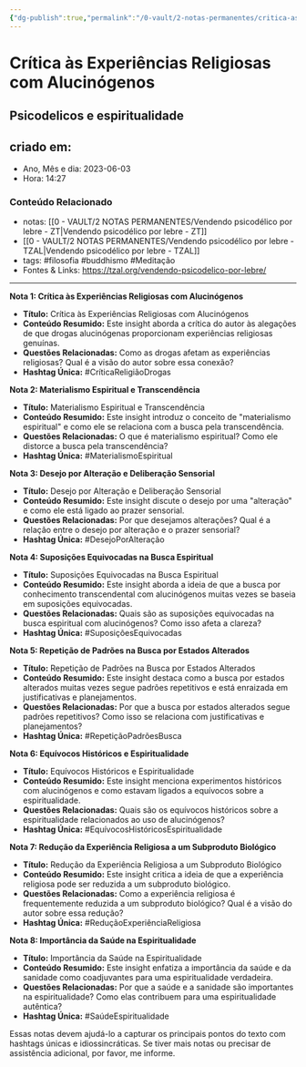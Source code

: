 ```yaml
---
{"dg-publish":true,"permalink":"/0-vault/2-notas-permanentes/critica-as-experiencias-religiosas-com-alucinogenos/","tags":["permanente","filosofia","buddhismo","Meditação","CríticaReligiãoDrogas","MaterialismoEspiritual","DesejoPorAlteração","SuposiçõesEquivocadas","RepetiçãoPadrõesBusca","EquívocosHistóricosEspiritualidade","ReduçãoExperiênciaReligiosa","SaúdeEspiritualidade"],"dgHomeLink":true,"dgShowLocalGraph":true,"dgShowFileTree":true,"dgEnableSearch":true}
---
```


# Crítica às Experiências Religiosas com Alucinógenos

## Psicodelicos e espiritualidade

## criado em: 
-  Ano, Mês e dia: 2023-06-03
- Hora: 14:27

### Conteúdo Relacionado
- notas: [[0 - VAULT/2 NOTAS PERMANENTES/Vendendo psicodélico por lebre - ZT\|Vendendo psicodélico por lebre - ZT]]
- [[0 - VAULT/2 NOTAS PERMANENTES/Vendendo psicodélico por lebre - TZAL\|Vendendo psicodélico por lebre - TZAL]]
- tags: #filosofia #buddhismo #Meditação
- Fontes & Links:  https://tzal.org/vendendo-psicodelico-por-lebre/
---

**Nota 1: Crítica às Experiências Religiosas com Alucinógenos**

- **Título:** Crítica às Experiências Religiosas com Alucinógenos
- **Conteúdo Resumido:** Este insight aborda a crítica do autor às alegações de que drogas alucinógenas proporcionam experiências religiosas genuínas.
- **Questões Relacionadas:** Como as drogas afetam as experiências religiosas? Qual é a visão do autor sobre essa conexão?
- **Hashtag Única:** #CríticaReligiãoDrogas

**Nota 2: Materialismo Espiritual e Transcendência**

- **Título:** Materialismo Espiritual e Transcendência
- **Conteúdo Resumido:** Este insight introduz o conceito de "materialismo espiritual" e como ele se relaciona com a busca pela transcendência.
- **Questões Relacionadas:** O que é materialismo espiritual? Como ele distorce a busca pela transcendência?
- **Hashtag Única:** #MaterialismoEspiritual

**Nota 3: Desejo por Alteração e Deliberação Sensorial**

- **Título:** Desejo por Alteração e Deliberação Sensorial
- **Conteúdo Resumido:** Este insight discute o desejo por uma "alteração" e como ele está ligado ao prazer sensorial.
- **Questões Relacionadas:** Por que desejamos alterações? Qual é a relação entre o desejo por alteração e o prazer sensorial?
- **Hashtag Única:** #DesejoPorAlteração

**Nota 4: Suposições Equivocadas na Busca Espiritual**

- **Título:** Suposições Equivocadas na Busca Espiritual
- **Conteúdo Resumido:** Este insight aborda a ideia de que a busca por conhecimento transcendental com alucinógenos muitas vezes se baseia em suposições equivocadas.
- **Questões Relacionadas:** Quais são as suposições equivocadas na busca espiritual com alucinógenos? Como isso afeta a clareza?
- **Hashtag Única:** #SuposiçõesEquivocadas

**Nota 5: Repetição de Padrões na Busca por Estados Alterados**

- **Título:** Repetição de Padrões na Busca por Estados Alterados
- **Conteúdo Resumido:** Este insight destaca como a busca por estados alterados muitas vezes segue padrões repetitivos e está enraizada em justificativas e planejamentos.
- **Questões Relacionadas:** Por que a busca por estados alterados segue padrões repetitivos? Como isso se relaciona com justificativas e planejamentos?
- **Hashtag Única:** #RepetiçãoPadrõesBusca

**Nota 6: Equívocos Históricos e Espiritualidade**

- **Título:** Equívocos Históricos e Espiritualidade
- **Conteúdo Resumido:** Este insight menciona experimentos históricos com alucinógenos e como estavam ligados a equívocos sobre a espiritualidade.
- **Questões Relacionadas:** Quais são os equívocos históricos sobre a espiritualidade relacionados ao uso de alucinógenos?
- **Hashtag Única:** #EquívocosHistóricosEspiritualidade

**Nota 7: Redução da Experiência Religiosa a um Subproduto Biológico**

- **Título:** Redução da Experiência Religiosa a um Subproduto Biológico
- **Conteúdo Resumido:** Este insight critica a ideia de que a experiência religiosa pode ser reduzida a um subproduto biológico.
- **Questões Relacionadas:** Como a experiência religiosa é frequentemente reduzida a um subproduto biológico? Qual é a visão do autor sobre essa redução?
- **Hashtag Única:** #ReduçãoExperiênciaReligiosa

**Nota 8: Importância da Saúde na Espiritualidade**

- **Título:** Importância da Saúde na Espiritualidade
- **Conteúdo Resumido:** Este insight enfatiza a importância da saúde e da sanidade como coadjuvantes para uma espiritualidade verdadeira.
- **Questões Relacionadas:** Por que a saúde e a sanidade são importantes na espiritualidade? Como elas contribuem para uma espiritualidade autêntica?
- **Hashtag Única:** #SaúdeEspiritualidade

Essas notas devem ajudá-lo a capturar os principais pontos do texto com hashtags únicas e idiossincráticas. Se tiver mais notas ou precisar de assistência adicional, por favor, me informe.